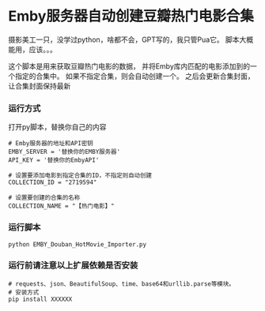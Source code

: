 # Emby服务器自动创建豆瓣热门电影合集
摄影美工一只，没学过python，啥都不会，GPT写的，我只管Pua它。
脚本大概能用，应该。。。

这个脚本是用来获取豆瓣热门电影的数据， 并将Emby库内匹配的电影添加到的一个指定的合集中。 如果不指定合集，则会自动创建一个。 之后会更新合集封面，让合集封面保持最新

### 运行方式
打开py脚本，替换你自己的内容

```Plain Text
# Emby服务器的地址和API密钥
EMBY_SERVER = '替换你的EMBY服务器'
API_KEY = '替换你的EmbyAPI'

# 设置要添加电影到指定合集的ID，不指定则自动创建
COLLECTION_ID = "2719594"

# 设置要创建的合集的名称
COLLECTION_NAME = "【热门电影】"
```
### 运行脚本
```Plain Text
python EMBY_Douban_HotMovie_Importer.py
```
### 运行前请注意以上扩展依赖是否安装
```Plain Text
# requests、json、BeautifulSoup、time、base64和urllib.parse等模块。
# 安装方式
pip install XXXXXX

```
